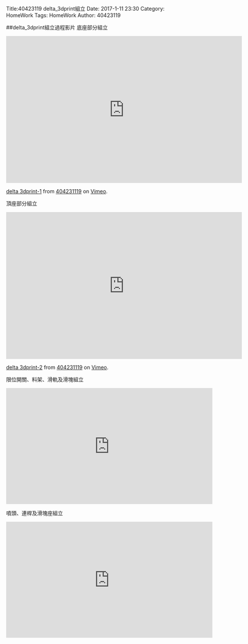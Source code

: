 Title:40423119 delta_3dprint組立
Date: 2017-1-11 23:30
Category: HomeWork
Tags: HomeWork
Author: 40423119

<!-- PELICAN_END_SUMMARY -->
##delta_3dprint組立過程影片
底座部分組立

<iframe src="https://player.vimeo.com/video/199425850" width="640" height="399" frameborder="0" webkitallowfullscreen mozallowfullscreen allowfullscreen></iframe>
<p><a href="https://vimeo.com/199425850">delta 3dprint-1</a> from <a href="https://vimeo.com/user45127671">404231119</a> on <a href="https://vimeo.com">Vimeo</a>.</p>

頂座部分組立

<iframe src="https://player.vimeo.com/video/199432566" width="640" height="399" frameborder="0" webkitallowfullscreen mozallowfullscreen allowfullscreen></iframe>
<p><a href="https://vimeo.com/199432566">delta 3dprint-2</a> from <a href="https://vimeo.com/user45127671">404231119</a> on <a href="https://vimeo.com">Vimeo</a>.</p>

限位開關、料架、滑軌及滑塊組立

<iframe width="560" height="315" src="https://www.youtube.com/embed/tACYXmedZMM" frameborder="0" allowfullscreen></iframe>

噴頭、連桿及滑塊座組立

<iframe width="560" height="315" src="https://www.youtube.com/embed/y3WANvtrqlw" frameborder="0" allowfullscreen></iframe>
